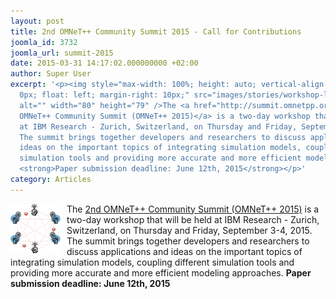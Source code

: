 ```yaml
---
layout: post
title: 2nd OMNeT++ Community Summit 2015 - Call for Contributions
joomla_id: 3732
joomla_url: summit-2015
date: 2015-03-31 14:17:02.000000000 +02:00
author: Super User
excerpt: '<p><img style="max-width: 100%; height: auto; vertical-align: middle; border:
  0px; float: left; margin-right: 10px;" src="images/stories/workshop-logo-80.png"
  alt="" width="80" height="79" />The <a href="http://summit.omnetpp.org/2015/" target="_blank">2nd
  OMNeT++ Community Summit (OMNeT++ 2015)</a> is a two-day workshop that will be held
  at IBM Research - Zurich, Switzerland, on Thursday and Friday, September 3-4, 2015.
  The summit brings together developers and researchers to discuss applications and
  ideas on the important topics of integrating simulation models, coupling different
  simulation tools and providing more accurate and more efficient modeling approaches.
  <strong>Paper submission deadline: June 12th, 2015</strong></p>'
category: Articles
---
```

<p><img style="max-width: 100%; height: auto; vertical-align: middle; border: 0px; float: left; margin-right: 10px;" src="images/stories/workshop-logo-80.png" alt="" width="80" height="79" />The <a href="http://summit.omnetpp.org/2015/" target="_blank">2nd OMNeT++ Community Summit (OMNeT++ 2015)</a> is a two-day workshop that will be held at IBM Research - Zurich, Switzerland, on Thursday and Friday, September 3-4, 2015. The summit brings together developers and researchers to discuss applications and ideas on the important topics of integrating simulation models, coupling different simulation tools and providing more accurate and more efficient modeling approaches. <strong>Paper submission deadline: June 12th, 2015</strong></p>
